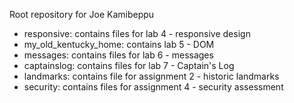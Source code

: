 Root repository for Joe Kamibeppu

- responsive: contains files for lab 4 - responsive design
- my_old_kentucky_home: contains lab 5 - DOM
- messages: contains files for lab 6 - messages
- captainslog: contains files for lab 7 - Captain's Log
- landmarks: contains file for assignment 2 - historic landmarks
- security: contains files for assignment 4 - security assessment